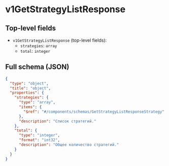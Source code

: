 # v1GetStrategyListResponse

## Top-level fields
- `v1GetStrategyListResponse` (top-level fields):
  - `strategies`: `array`
  - `total`: `integer`

## Full schema (JSON)
```json
{
  "type": "object",
  "title": "object",
  "properties": {
    "strategies": {
      "type": "array",
      "items": {
        "$ref": "#/components/schemas/GetStrategyListResponseStrategy"
      },
      "description": "Список стратегий."
    },
    "total": {
      "type": "integer",
      "format": "int32",
      "description": "Общее количество стратегий."
    }
  }
}
```
